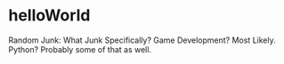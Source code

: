 # helloWorld
Random Junk: What Junk Specifically?
Game Development? Most Likely.
Python? Probably some of that as well. 
